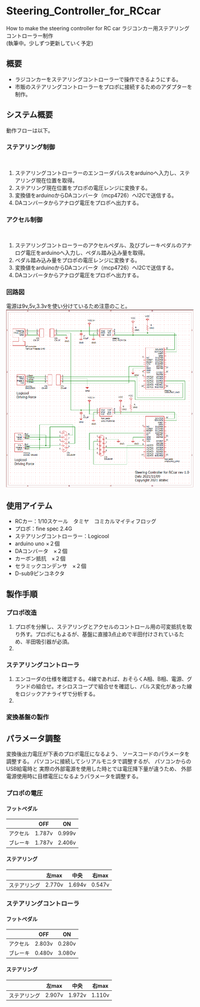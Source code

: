 # Steering_Controller_for_RCcar
How to make the steering controller for RC car
ラジコンカー用ステアリングコントローラー制作
<br>
(執筆中。少しずつ更新していく予定)
## 概要
* ラジコンカーをステアリングコントローラーで操作できるようにする。
* 市販のステアリングコントローラーをプロポに接続するためのアダプターを制作。

## システム概要

動作フローは以下。
<br>
### ステアリング制御
<br>

1. ステアリングコントローラーのエンコーダパルスをarduinoへ入力し、ステアリング現在位置を取得。
2. ステアリング現在位置をプロポの電圧レンジに変換する。
3. 変換値をarduinoからDAコンバータ（mcp4726）へI2Cで送信する。
4. DAコンバータからアナログ電圧をプロポへ出力する。

### アクセル制御
<br>

1. ステアリングコントローラーのアクセルペダル、及びブレーキペダルのアナログ電圧をarduinoへ入力し、ペダル踏み込み量を取得。
2. ペダル踏み込み量をプロポの電圧レンジに変換する。
3. 変換値をarduinoからDAコンバータ（mcp4726）へI2Cで送信する。
4. DAコンバータからアナログ電圧をプロポへ出力する。

### 回路図
電源は9v,5v,3.3vを使い分けているため注意のこと。
<br>
![回路図](./circuit_diagram.PNG)

## 使用アイテム
* RCカー：1/10スケール　タミヤ　コミカルマイティフロッグ
* プロポ：fine spec 2.4G
* ステアリングコントローラー：Logicool
* arduino uno ×２個
* DAコンバータ　×２個
* カーボン抵抗　×２個
* セラミックコンデンサ　×２個
* D-sub9ピンコネクタ


## 製作手順
### プロポ改造
1. プロポを分解し、ステアリングとアクセルのコントロール用の可変抵抗を取り外す。プロポにもよるが、基盤に直接3点止めで半田付けされているため、半田吸引器が必須。
2. 
### ステアリングコントローラ
1. エンコーダの仕様を確認する。4線であれば、おそらくA相、B相、電源、グランドの組合せ。オシロスコープで組合せを確認し、パルス変化があった線をロジックアナライザで分析する。
2. 

### 変換基盤の製作

## パラメータ調整
変換後出力電圧が下表のプロポ電圧になるよう、
ソースコードのパラメータを調整する。
パソコンに接続してシリアルモニタで調整するが、
パソコンからのUSB給電時と
実際の外部電源を使用した時とでは電圧降下量が違うため、
外部電源使用時に目標電圧になるようパラメータを調整する。

### プロポの電圧
#### フットペダル
|  | OFF | ON |
| ---- | ---- | ---- |
| アクセル | 1.787v | 0.999v |
| ブレーキ | 1.787v | 2.406v |

#### ステアリング

|  | 左max | 中央 | 右max  |
| ---- | ---- | ---- | ---- |
| ステアリング | 2.770v | 1.694v | 0.547v |

### ステアリングコントローラ

#### フットペダル
|  | OFF | ON |
| ---- | ---- | ---- |
| アクセル | 2.803v | 0.280v |
| ブレーキ | 0.480v | 3.080v |

#### ステアリング

|  | 左max | 中央 | 右max  |
| ---- | ---- | ---- | ---- |
| ステアリング | 2.907v | 1.972v | 1.110v |
